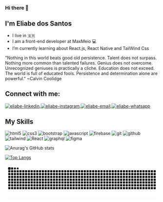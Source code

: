### Hi there 👋
## I'm Eliabe dos Santos

- I live in 🇧🇷
- I am a front-end developer at MaxMeio  💻
- I’m currently learning about React.js, React Native and TailWind Css

"Nothing in this world beats good old persistence. Talent does not surpass. Nothing more common than talented failures. Genius does not overcome. Unrecognized geniuses is practically a cliche. Education does not exceed. The world is full of educated fools. Persistence and determination alone are powerful." ~Calvin Coolidge

## Connect with me:

<a href="https://www.linkedin.com/in/eliabedossantos/" target="_blank">
  <img align="center" alt="eliabe-linkedin" height="30" width="40" src="https://cdn.jsdelivr.net/npm/simple-icons@3.0.1/icons/linkedin.svg" style="max-width:100%;">
</a>
<a href="https://www.instagram.com/eliab_so/" target="_blank">
  <img align="center" alt="eliabe-instagram" height="30" width="40" src="https://cdn.jsdelivr.net/npm/simple-icons@3.0.1/icons/instagram.svg" style="max-width:100%;">
</a>
<a href="mailto:eliabe.s.o36@gmail.com">
  <img align="center" alt="eliabe-email" height="30" width="40" src="https://cdn.jsdelivr.net/npm/simple-icons@3.0.1/icons/gmail.svg" style="max-width:100%;">
</a>
<a href="https://wa.me/qr/GB4MGM7NAGD5B1" target="_blank">
  <img align="center" alt="eliabe-whatsapp" height="30" width="40" src="https://cdn.jsdelivr.net/npm/simple-icons@3.0.1/icons/whatsapp.svg" style="max-width:100%;">
</a>

## My Skills

<img alt="html5" height="40" width="40" src="https://cdn.jsdelivr.net/gh/devicons/devicon/icons/html5/html5-original.svg" style="max-width:100%;"></img>
<img alt="css3" height="40" width="40" src="https://cdn.jsdelivr.net/gh/devicons/devicon/icons/css3/css3-original.svg" style="max-width:100%;"></img>
<img alt="bootstrap" height="40" width="40" src="https://cdn.jsdelivr.net/gh/devicons/devicon/icons/bootstrap/bootstrap-plain.svg" style="max-width:100%;"></img>
<img alt="javascript" height="40" width="40" src="https://cdn.jsdelivr.net/gh/devicons/devicon/icons/javascript/javascript-original.svg" style="max-width:100%;"></img>
<img alt="firebase" height="40" width="40" src="https://cdn.jsdelivr.net/gh/devicons/devicon/icons/firebase/firebase-plain-wordmark.svg" style="max-width:100%;"></img>
<img alt="git" height="40" width="40" src="https://cdn.jsdelivr.net/gh/devicons/devicon/icons/git/git-original.svg" style="max-width:100%;"></img>
<img alt="github" height="40" width="40" src="https://cdn.jsdelivr.net/gh/devicons/devicon/icons/github/github-original.svg" style="max-width:100%;">
<img alt="tailwind" height="40" width="40" src="https://cdn.jsdelivr.net/gh/devicons/devicon/icons/tailwindcss/tailwindcss-plain.svg" style="max-width:100%;">
<img alt="React" height="40" width="40" src="https://cdn.jsdelivr.net/gh/devicons/devicon/icons/react/react-original-wordmark.svg" style="max-width:100%;">
<img alt="graphql" height="40" width="40" src="https://cdn.jsdelivr.net/gh/devicons/devicon/icons/graphql/graphql-plain-wordmark.svg" style="max-width:100%;">
<img alt="figma" height="40" width="40" src="https://cdn.jsdelivr.net/gh/devicons/devicon/icons/figma/figma-original.svg" style="max-width:100%;">


![Anurag's GitHub stats](https://github-readme-stats.vercel.app/api?username=eliabedossantos&show_icons=true&theme=tokyonight)

[![Top Langs](https://github-readme-stats.vercel.app/api/top-langs/?username=eliabedossantos)](https://github.com/eliabedossantos/github-readme-stats)
<br>

![Snake animation](https://github.com/eliabedossantos/eliabedossantos/blob/output/github-contribution-grid-snake.svg)


